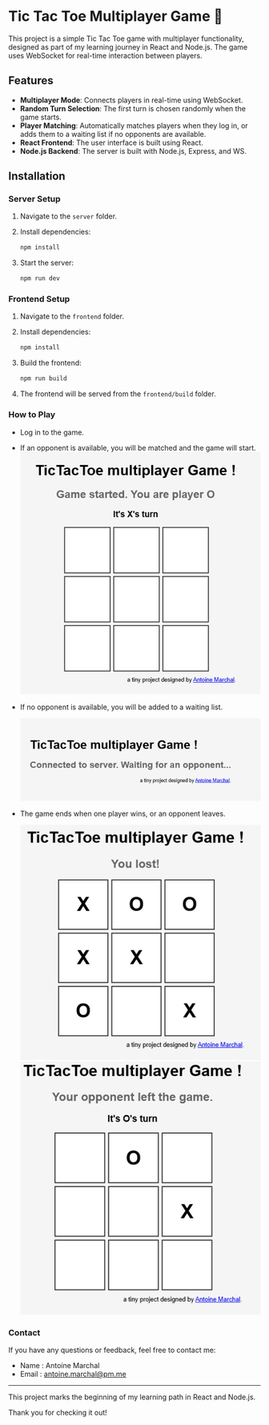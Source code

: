 # Tic Tac Toe Multiplayer Game 🚀️

This project is a simple Tic Tac Toe game with multiplayer functionality, designed as part of my learning journey in React and Node.js. The game uses WebSocket for real-time interaction between players.

## Features

- **Multiplayer Mode**: Connects players in real-time using WebSocket.
- **Random Turn Selection**: The first turn is chosen randomly when the game starts.
- **Player Matching**: Automatically matches players when they log in, or adds them to a waiting list if no opponents are available.
- **React Frontend**: The user interface is built using React.
- **Node.js Backend**: The server is built with Node.js, Express, and WS.

## Installation

### Server Setup

1. Navigate to the `server` folder.
2. Install dependencies:

   ```bash
   npm install
   ```

3. Start the server:

   ```bash
   npm run dev
   ```

### Frontend Setup

1. Navigate to the `frontend` folder.
2. Install dependencies:

   ```bash
   npm install
   ```

3. Build the frontend:

   ```bash
   npm run build
   ```

4. The frontend will be served from the `frontend/build` folder.

### How to Play

- Log in to the game.
- If an opponent is available, you will be matched and the game will start.![](assets/20240905_063119_image.png)
- If no opponent is available, you will be added to a waiting list.

  ![](assets/20240905_063034_image.png)

- The game ends when one player wins, or an opponent leaves.

  ![](assets/20240905_063153_image.png)
  ![](assets/20240905_063214_image.png)

### Contact

If you have any questions or feedback, feel free to contact me:

- Name : Antoine Marchal
- Email : [antoine.marchal@pm.me](mailto:antoine.marchal@pm.me)

---

This project marks the beginning of my learning path in React and Node.js.

Thank you for checking it out!
